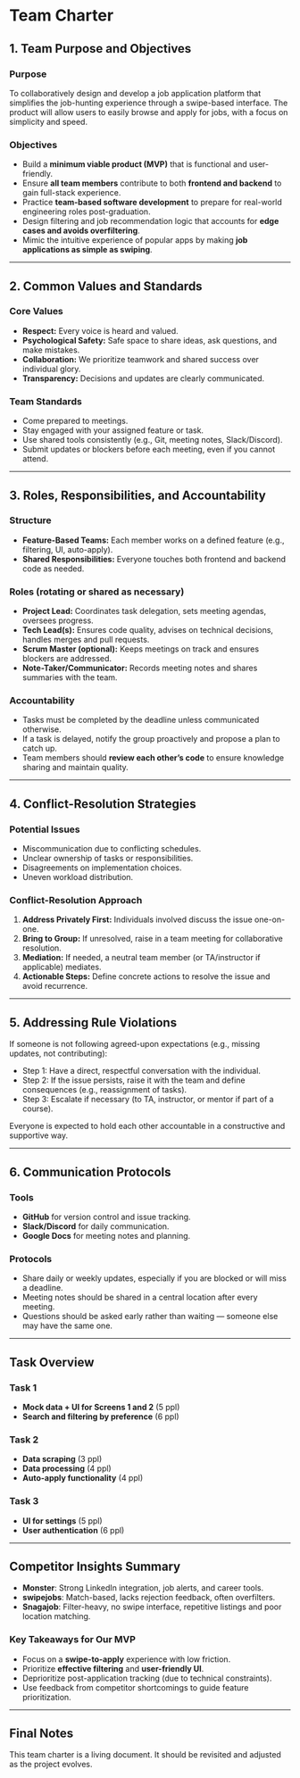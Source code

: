 # Team Charter

## 1. Team Purpose and Objectives

### Purpose
To collaboratively design and develop a job application platform that simplifies the job-hunting experience through a swipe-based interface. The product will allow users to easily browse and apply for jobs, with a focus on simplicity and speed.

### Objectives
- Build a **minimum viable product (MVP)** that is functional and user-friendly.
- Ensure **all team members** contribute to both **frontend and backend** to gain full-stack experience.
- Practice **team-based software development** to prepare for real-world engineering roles post-graduation.
- Design filtering and job recommendation logic that accounts for **edge cases and avoids overfiltering**.
- Mimic the intuitive experience of popular apps by making **job applications as simple as swiping**.

---

## 2. Common Values and Standards

### Core Values
- **Respect:** Every voice is heard and valued.
- **Psychological Safety:** Safe space to share ideas, ask questions, and make mistakes.
- **Collaboration:** We prioritize teamwork and shared success over individual glory.
- **Transparency:** Decisions and updates are clearly communicated.

### Team Standards
- Come prepared to meetings.
- Stay engaged with your assigned feature or task.
- Use shared tools consistently (e.g., Git, meeting notes, Slack/Discord).
- Submit updates or blockers before each meeting, even if you cannot attend.

---

## 3. Roles, Responsibilities, and Accountability

### Structure
- **Feature-Based Teams:** Each member works on a defined feature (e.g., filtering, UI, auto-apply).
- **Shared Responsibilities:** Everyone touches both frontend and backend code as needed.

### Roles (rotating or shared as necessary)
- **Project Lead:** Coordinates task delegation, sets meeting agendas, oversees progress.
- **Tech Lead(s):** Ensures code quality, advises on technical decisions, handles merges and pull requests.
- **Scrum Master (optional):** Keeps meetings on track and ensures blockers are addressed.
- **Note-Taker/Communicator:** Records meeting notes and shares summaries with the team.

### Accountability
- Tasks must be completed by the deadline unless communicated otherwise.
- If a task is delayed, notify the group proactively and propose a plan to catch up.
- Team members should **review each other’s code** to ensure knowledge sharing and maintain quality.

---

## 4. Conflict-Resolution Strategies

### Potential Issues
- Miscommunication due to conflicting schedules.
- Unclear ownership of tasks or responsibilities.
- Disagreements on implementation choices.
- Uneven workload distribution.

### Conflict-Resolution Approach
1. **Address Privately First:** Individuals involved discuss the issue one-on-one.
2. **Bring to Group:** If unresolved, raise in a team meeting for collaborative resolution.
3. **Mediation:** If needed, a neutral team member (or TA/instructor if applicable) mediates.
4. **Actionable Steps:** Define concrete actions to resolve the issue and avoid recurrence.

---

## 5. Addressing Rule Violations

If someone is not following agreed-upon expectations (e.g., missing updates, not contributing):

- Step 1: Have a direct, respectful conversation with the individual.
- Step 2: If the issue persists, raise it with the team and define consequences (e.g., reassignment of tasks).
- Step 3: Escalate if necessary (to TA, instructor, or mentor if part of a course).

Everyone is expected to hold each other accountable in a constructive and supportive way.

---

## 6. Communication Protocols

### Tools
- **GitHub** for version control and issue tracking.
- **Slack/Discord** for daily communication.
- **Google Docs** for meeting notes and planning.

### Protocols
- Share daily or weekly updates, especially if you are blocked or will miss a deadline.
- Meeting notes should be shared in a central location after every meeting.
- Questions should be asked early rather than waiting — someone else may have the same one.

---

## Task Overview

### Task 1
- **Mock data + UI for Screens 1 and 2** (5 ppl)
- **Search and filtering by preference** (6 ppl)

### Task 2
- **Data scraping** (3 ppl)
- **Data processing** (4 ppl)
- **Auto-apply functionality** (4 ppl)

### Task 3
- **UI for settings** (5 ppl)
- **User authentication** (6 ppl)

---

## Competitor Insights Summary

- **Monster**: Strong LinkedIn integration, job alerts, and career tools.
- **swipejobs**: Match-based, lacks rejection feedback, often overfilters.
- **Snagajob**: Filter-heavy, no swipe interface, repetitive listings and poor location matching.

### Key Takeaways for Our MVP
- Focus on a **swipe-to-apply** experience with low friction.
- Prioritize **effective filtering** and **user-friendly UI**.
- Deprioritize post-application tracking (due to technical constraints).
- Use feedback from competitor shortcomings to guide feature prioritization.

---

## Final Notes

This team charter is a living document. It should be revisited and adjusted as the project evolves.

